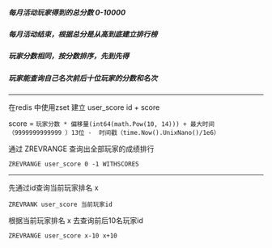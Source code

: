 ##### 每月活动玩家得到的总分数 0-10000
##### 每月活动结束，根据总分是从高到底建立排行榜
##### 玩家分数相同，按分数排序，先到先得
##### 玩家能查询自己名次前后十位玩家的分数和名次
***

在redis 中使用zset 建立 user_score  id + score

score =
``玩家分数 * 偏移量(int64(math.Pow(10, 14))) + 最大时间（9999999999999 ）13位 -  时间戳（time.Now().UnixNano()/1e6）
``

通过 ZREVRANGE 查询出全部玩家的成绩排行

`ZREVRANGE user_score 0 -1 WITHSCORES`


***
先通过id查询当前玩家排名 x

`ZREVRANK user_score 当前玩家id`

根据当前玩家排名 x 去查询前后10名玩家id

`ZREVRANGE user_score x-10 x+10`